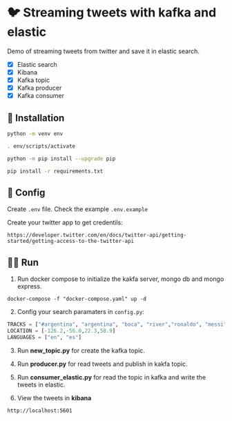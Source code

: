 # 🐦 Streaming tweets with kafka and elastic

Demo of streaming tweets from twitter and save it in elastic search.

- [X] Elastic search
- [X] Kibana
- [X] Kafka topic
- [X] Kafka producer
- [X] Kafka consumer

## :floppy_disk: Installation

```bash
python -m venv env
```

```bash
. env/scripts/activate
```

```bash
python -m pip install --upgrade pip
```

```bash
pip install -r requirements.txt
```

## :wrench: Config

Create `.env` file. Check the example `.env.example`

Create your twitter app to get credentils:

```http
https://developer.twitter.com/en/docs/twitter-api/getting-started/getting-access-to-the-twitter-api
```

## 🏃‍♂️ Run

1. Run docker compose to initialize the kakfa server, mongo db and mongo express.

```console
docker-compose -f "docker-compose.yaml" up -d
```

2. Config your search paramaters in `config.py`:

```python
TRACKS = ["#argentina", "argentina", "boca", "river","ronaldo", "messi", "psg", "barcelona", "manchester"]
LOCATION = [-126.2,-56.0,22.3,58.9]
LANGUAGES = ["en", "es"]
```

3. Run **new_topic.py** for create the kafka topic.

4. Run **producer.py** for read tweets and publish in kakfa topic.

5. Run **consumer_elastic.py** for read the topic in kafka and write the tweets in elastic.

6. View the tweets in **kibana**

```http
http://localhost:5601
```
